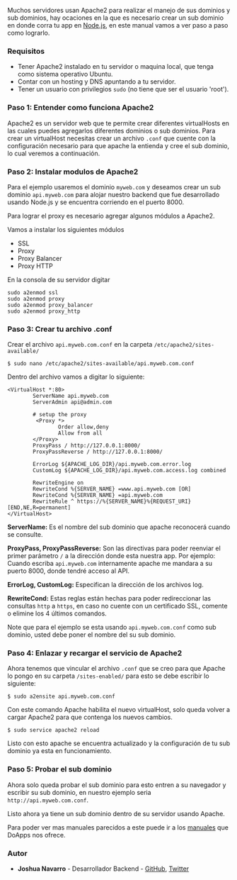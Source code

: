 Muchos servidores usan Apache2 para realizar el manejo de sus dominios y sub dominios, hay ocaciones en la que es necesario crear un sub dominio en donde corra tu app en [Node.js](https://nodejs.org/en/), en este manual vamos a ver paso a paso como lograrlo.

### Requisitos

* Tener Apache2 instalado en tu servidor o maquina local, que tenga como sistema operativo Ubuntu.
* Contar con un hosting y DNS apuntando a tu servidor.
* Tener un usuario con privilegios `sudo` (no tiene que ser el usuario 'root').

### Paso 1: Entender como funciona Apache2
Apache2 es un servidor web que te permite crear diferentes virtualHosts en las cuales puedes agregarlos diferentes dominios o sub dominios.
Para crear un virtualHost necesitas crear un archivo `.conf` que cuente con la configuración necesario para que apache la entienda y cree el sub dominio, lo cual veremos a continuación.

### Paso 2: Instalar modulos de Apache2
Para el ejemplo usaremos el dominio `myweb.com` y deseamos crear un sub dominio  `api.myweb.com` para alojar nuestro backend que fue desarrollado usando Node.js y se encuentra corriendo en el puerto 8000.

Para lograr el proxy es necesario agregar algunos módulos a Apache2.

Vamos a instalar los siguientes módulos

* SSL
* Proxy
* Proxy Balancer
* Proxy HTTP

En la consola de su servidor digitar

```
sudo a2enmod ssl
sudo a2enmod proxy
sudo a2enmod proxy_balancer
sudo a2enmod proxy_http
```

### Paso 3: Crear tu archivo .conf
Crear el archivo `api.myweb.com.conf` en la carpeta `/etc/apache2/sites-available/`
```
$ sudo nano /etc/apache2/sites-available/api.myweb.com.conf
```
Dentro del archivo vamos a digitar lo siguiente:

```
<VirtualHost *:80>
        ServerName api.myweb.com
        ServerAdmin api@admin.com

        # setup the proxy
         <Proxy *>
                Order allow,deny
                Allow from all
        </Proxy>
        ProxyPass / http://127.0.0.1:8000/
        ProxyPassReverse / http://127.0.0.1:8000/

        ErrorLog ${APACHE_LOG_DIR}/api.myweb.com.error.log
        CustomLog ${APACHE_LOG_DIR}/api.myweb.com.access.log combined

		RewriteEngine on
		RewriteCond %{SERVER_NAME} =www.api.myweb.com [OR]
		RewriteCond %{SERVER_NAME} =api.myweb.com
		RewriteRule ^ https://%{SERVER_NAME}%{REQUEST_URI} [END,NE,R=permanent]
</VirtualHost>
```
**ServerName:** Es el nombre del sub dominio que apache reconocerá cuando se consulte.

**ProxyPass, ProxyPassReverse:** Son las directivas para poder reenviar el primer parámetro `/` a la dirección donde esta nuestra app. Por ejemplo: Cuando escriba `api.myweb.com` internamente apache me mandara a su puerto 8000, donde tendré acceso al API.

**ErrorLog, CustomLog:** Especifican la dirección de los archivos log.

**RewriteCond:** Estas reglas están hechas para poder redireccionar las consultas `http` a `https`, en caso no cuente con un certificado SSL, comente o elimine los 4 últimos comandos.


Note que para el ejemplo se esta usando `api.myweb.com.conf` como sub dominio, usted debe poner el nombre del su sub dominio.

### Paso 4: Enlazar y recargar el servicio de Apache2
Ahora tenemos que vincular el archivo `.conf` que se creo para que Apache lo pongo en su carpeta `/sites-enabled/` para esto se debe escribir lo siguiente:

```
$ sudo a2ensite api.myweb.com.conf
```
Con este comando Apache habilita el nuevo virtualHost, solo queda volver a cargar Apache2 para que contenga los nuevos cambios.
```
$ sudo service apache2 reload
```
Listo con esto apache se encuentra actualizado y la configuración de tu sub dominio ya esta en funcionamiento.

### Paso 5: Probar el sub dominio
Ahora solo queda probar el sub dominio para esto entren a su navegador y escribir su sub dominio, en nuestro ejemplo seria `http://api.myweb.com.conf`.

Listo ahora ya tiene un sub dominio dentro de su servidor usando Apache.

Para poder ver mas manuales parecidos a este puede ir a los [manuales](#) que DoApps nos ofrece.

### Autor

* **Joshua Navarro** - Desarrollador Backend - [GitHub](https://github.com/joshuanr5), [Twitter](https://twitter.com/JoshuaNavarroR1) 
